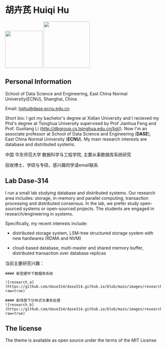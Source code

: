 # 胡卉芪 Huiqi Hu

<img width="120px" src="https://github.com/dase314/dase314.github.io/blob/main/images/dase_logo.PNG?raw=true">
<img width="150px" src="https://github.com/dase314/dase314.github.io/blob/main/images/sch_logo.PNG?raw=true">


##  Personal Information



School of Data Science and Engineering, East China Normal University(ECNU), Shanghai, China

Email: hqhu@dase.ecnu.edu.cn

Short bio: I got my bachelor's degree at Xidian University and I recieved my Phd's degree at Tsinghua University supervised by Prof Jianhua Feng and Prof. Guoliang Li (<http://dbgroup.cs.tsinghua.edu.cn/ligl/>). Now I'm an associate professor at School of Data Science and Engineering (**DASE**), East China Normal University (**ECNU**). My main research interests are database and distributed systems.

中国 华东师范大学 数据科学与工程学院,  主要从事数据库系统研究

招收博士、学硕与专硕，感兴趣同学请email联系

##  Lab Dase-314 


I run a small lab studying database and distributed systems. Our research area includes: storage, in-memory and parallel computing,  transaction processing and distributed consensus. In the lab, we prefer study open-sourced systems or open-sourced projects. The students are engaged in research/engineering in systems.

Specifically, my recent interests include:

* distributed storage system, LSM-tree structured storage system with new hardwares (RDMA and NVM)

* cloud-based database, multi-master and shared memory buffer, distributed transaction over database replicas

当前主要研究兴趣：
```warning
#### 新型硬件下数据库系统

![research_a](https://github.com/dase314/dase314.github.io/blob/main/images/research_a.PNG?raw=true)

```
```warning
#### 新场景下分布式与事务处理
![research_b](https://github.com/dase314/dase314.github.io/blob/main/images/research_b.PNG?raw=true)
```



## The license

The theme is available as open source under the terms of the MIT License
